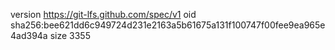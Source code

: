 version https://git-lfs.github.com/spec/v1
oid sha256:bee621dd6c949724d231e2163a5b61675a131f100747f00fee9ea965e4ad394a
size 3355
